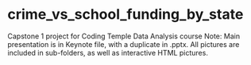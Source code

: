 # crime_vs_school_funding_by_state
Capstone 1 project for Coding Temple Data Analysis course
Note: Main presentation is in Keynote file, with a duplicate in .pptx.
All pictures are included in sub-folders, as well as interactive HTML pictures.
